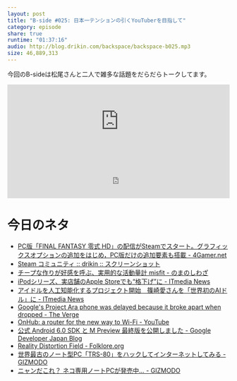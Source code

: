```yaml
---
layout: post
title: "B-side #025: 日本一テンションの引くYouTuberを目指して"
category: episode
share: true
runtime: "01:37:16"
audio: http://blog.drikin.com/backspace/backspace-b025.mp3
size: 46,889,313
---
```


今回のB-sideは松尾さんと二人で雑多な話題をだらだらトークしてます。

<iframe width="100%" height="166" scrolling="no" frameborder="no" src="https://w.soundcloud.com/player/?url=https%3A//api.soundcloud.com/tracks/220067635&amp;color=ff5500&amp;auto_play=false&amp;hide_related=false&amp;show_comments=true&amp;show_user=true&amp;show_reposts=false"></iframe>
<iframe src="http://backspace.fm/subscribes.html" width="100%" height="92" scrolling="no" frameborder="0"></iframe>

# 今日のネタ
- [PC版「FINAL FANTASY 零式 HD」の配信がSteamでスタート。グラフィックスオプションの追加をはじめ，PC版だけの追加要素も搭載 - 4Gamer.net](http://www.4gamer.net/games/303/G030388/20150819006/)
- [Steam コミュニティ :: drikin :: スクリーンショット](http://steamcommunity.com/id/drikin/screenshots/?appid=340170)
- [チープな作りが好感を呼ぶ、実用的な活動量計 misfit - のまのしわざ](http://nomano.shiwaza.com/tnoma/blog/archives/009054.html)
- [iPodシリーズ、実店舗のApple Storeでも“格下げ”に - ITmedia News](http://www.itmedia.co.jp/news/articles/1508/20/news054.html)
- [アイドルを人工知能化するプロジェクト開始　篠崎愛さんを「世界初のAIドル」に - ITmedia News](http://www.itmedia.co.jp/news/articles/1508/19/news113.html)
- [Google's Project Ara phone was delayed because it broke apart when dropped - The Verge](http://www.theverge.com/2015/8/19/9179413/google-explains-project-ara-delay)
- [OnHub: a router for the new way to Wi-Fi - YouTube](https://www.youtube.com/watch?v=HNnfHP7VDP8)
- [公式 Android 6.0 SDK と M Preview 最終版を公開しました - Google Developer Japan Blog](http://googledevjp.blogspot.com/2015/08/android-60-sdk-m-preview.html)
- [Reality Distortion Field - Folklore.org](http://www.folklore.org/StoryView.py?project=Macintosh&story=Reality_Distortion_Field.txt&sortOrder=Sort+by+Date)
- [世界最古のノート型PC「TRS-80」をハックしてインターネットしてみる - GIZMODO](http://www.gizmodo.jp/2015/08/pctrs-80.html)
- [ニャンだこれ？ ネコ専用ノートPCが発売中… - GIZMODO](http://www.gizmodo.jp/2015/08/cat_pc.html)

